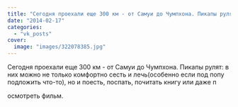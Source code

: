 ```yaml
---
title: "Сегодня проехали еще 300 км - от Самуи до Чумпхона. Пикапы рулят: в них можно не только комфортно се..."
date: "2014-02-17"
categories: 
  - "vk_posts"
cover:
  image: "images/322078385.jpg"
---
```


Сегодня проехали еще 300 км - от Самуи до Чумпхона. Пикапы рулят: в них можно не только комфортно сесть и лечь(особенно если под попу подложить что-то), но и поесть, поспать, почитать книгу или даже п

<!--more--> осмотреть фильм.
